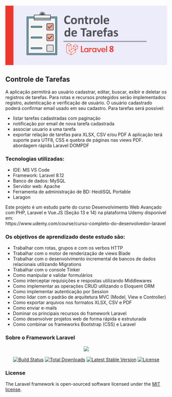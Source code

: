<p align="center"><img src="./imgs/controle_de_tarefas.png" width="800"></p>

## Controle de Tarefas

A aplicação permitirá ao usuário cadastrar, editar, buscar, exibir e deletar os registros de tarefas.
Para rotas e recursos protegidos serão implementados registro, autenticação e verificação de usuário.
O usuário cadastrado poderá confirmar email usado em seu cadastro.
Para tarefas será possível:
- listar tarefas cadastradas com paginação
- notificação por email de nova tarefa cadastrada
- associar usuario a uma tarefa
- exportar relação de tarefas para XLSX, CSV e/ou PDF
A aplicação terá suporte para UTF8, CSS e quebra de páginas nas views PDF. 
abordagem rápida Laravel DOMPDF 

### Tecnologias utilizadas:
- IDE: MS VS Code
- Framework: Laravel 8.12
- Banco de dados: MySQL
- Servidor web: Apache
- Ferramenta de administração de BD: HeidiSQL Portable
- Laragon

<p> Este projeto é um estudo parte do curso Desenvolvimento Web Avançado com PHP, Laravel e Vue.JS (Seção 13 e 14) na plataforma Udemy disponível em: <br> https://www.udemy.com/course/curso-completo-do-desenvolvedor-laravel</p>

### Os objetivos de aprendizado deste estudo são:
- Trabalhar com rotas, grupos e com os verbos HTTP 
- Trabalhar com o motor de renderização de views Blade
- Trabalhar com o desenvolvimento incremental de bancos de dados relacionais utilizando Migrations
- Trabalhar com o console Tinker
- Como manipular e validar formulários
- Como interceptar requisições e respostas utilizando Middlewares
- Como implementar as operações CRUD utilizando o Eloquent ORM
- Como implementar autenticação por Session
- Como lidar com o padrão de arquitetura MVC (Model, View e Controller)
- Como exportar arquivos nos formatos XLSX, CSV e PDF
- Como enviar e-mails
- Dominar os principais recursos do framework Laravel
- Como desenvolver projetos web de forma rápida e estruturada
- Como combinar os frameworks Bootstrap (CSS) e Laravel


### Sobre o Framework Laravel
<p align="center"><a href="https://laravel.com" target="_blank"><img src="https://raw.githubusercontent.com/laravel/art/master/logo-lockup/5%20SVG/2%20CMYK/1%20Full%20Color/laravel-logolockup-cmyk-red.svg" width="150"></a></p>

<p align="center">
<a href="https://travis-ci.org/laravel/framework"><img src="https://travis-ci.org/laravel/framework.svg" alt="Build Status"></a>
<a href="https://packagist.org/packages/laravel/framework"><img src="https://img.shields.io/packagist/dt/laravel/framework" alt="Total Downloads"></a>
<a href="https://packagist.org/packages/laravel/framework"><img src="https://img.shields.io/packagist/v/laravel/framework" alt="Latest Stable Version"></a>
<a href="https://packagist.org/packages/laravel/framework"><img src="https://img.shields.io/packagist/l/laravel/framework" alt="License"></a>
</p>

### License

The Laravel framework is open-sourced software licensed under the [MIT license](https://opensource.org/licenses/MIT).
